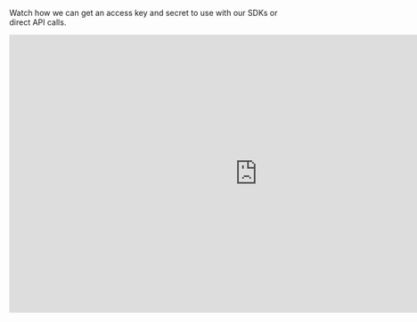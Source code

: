 Watch how we can get an access key and secret to use with our SDKs or direct API calls.

<center><iframe width="890" height="500" src="https://www.youtube.com/embed/f1b5vZRKn2Q?si=bIzOcN2tRbXD28Hq" title="YouTube video player" frameborder="0" allow="accelerometer; autoplay; clipboard-write; encrypted-media; gyroscope; picture-in-picture; web-share" allowfullscreen="allowfullscreen"
mozallowfullscreen="mozallowfullscreen"
msallowfullscreen="msallowfullscreen"
oallowfullscreen="oallowfullscreen"
webkitallowfullscreen="webkitallowfullscreen"></iframe></center>
